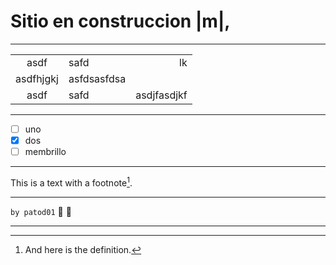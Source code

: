 # Sitio en construccion |m|,

---

|  |  ||
:---:|:---|---:
| asdf | safd | lk
| asdfhjgkj| asfdsasfdsa |
| asdf | safd|asdjfasdjkf

---

- [ ]  uno
- [x]  dos
- [ ] membrillo

---

This is a text with a
footnote[^1].

[^1]: And here is the definition.

---

`by patod01` :ghost: :ghost:

---
